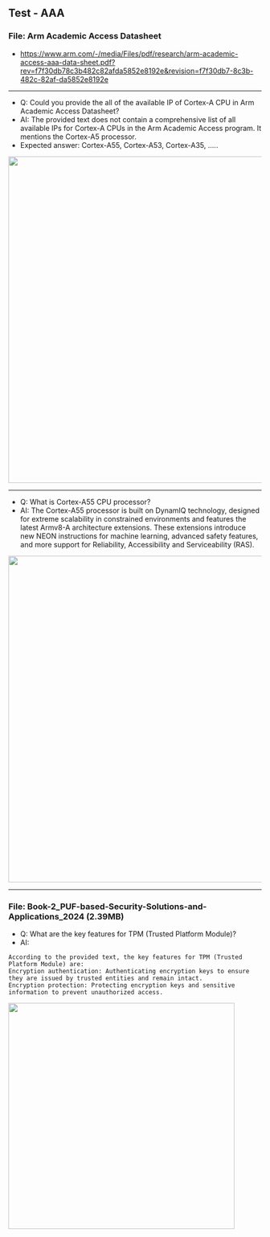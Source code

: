 ## Test - AAA

### File: Arm Academic Access Datasheet
  * https://www.arm.com/-/media/Files/pdf/research/arm-academic-access-aaa-data-sheet.pdf?rev=f7f30db78c3b482c82afda5852e8192e&revision=f7f30db7-8c3b-482c-82af-da5852e8192e

--- 
* Q: Could you provide the all of the available IP of Cortex-A CPU in Arm Academic Access Datasheet?
* AI: The provided text does not contain a comprehensive list of all available IPs for Cortex-A CPUs in the Arm Academic Access program. It mentions the Cortex-A5 processor.
* Expected answer: Cortex-A55, Cortex-A53, Cortex-A35, .....


<img src="https://github.com/user-attachments/assets/24f9162b-51fe-4754-bad8-f7fcd55d969f" width=650>
 
---
* Q: What is Cortex-A55 CPU processor?
* AI: The Cortex-A55 processor is built on DynamIQ technology, designed for extreme scalability in constrained environments and features the latest Armv8-A architecture extensions. These extensions introduce new NEON instructions for machine learning, advanced safety features, and more support for Reliability, Accessibility and Serviceability (RAS).

<img src="https://github.com/user-attachments/assets/d7872ead-24c1-4073-93e1-ff844f9d15f7" width=650>


---
### File: Book-2_PUF-based-Security-Solutions-and-Applications_2024 (2.39MB)
* Q: What are the key features for TPM (Trusted Platform Module)?
* AI: 
```
According to the provided text, the key features for TPM (Trusted Platform Module) are:
Encryption authentication: Authenticating encryption keys to ensure they are issued by trusted entities and remain intact.
Encryption protection: Protecting encryption keys and sensitive information to prevent unauthorized access.
```

<img src="https://github.com/user-attachments/assets/d54ecb84-6351-478a-b3b5-0b8b7a4cb4b9" width=450>


